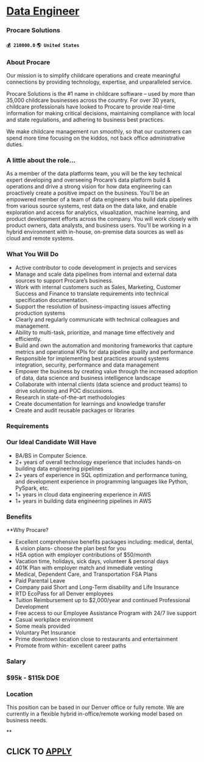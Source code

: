 # [Data Engineer](https://www.remotewlb.com/apply/data-engineer-64783)  
### Procare Solutions  
#### `💰 210000.0` `🌎 United States`  

### About Procare

Our mission is to simplify childcare operations and create meaningful connections by providing technology, expertise, and unparalleled service.

Procare Solutions is the #1 name in childcare software – used by more than 35,000 childcare businesses across the country. For over 30 years, childcare professionals have looked to Procare to provide real-time information for making critical decisions, maintaining compliance with local and state regulations, and adhering to business best practices.

We make childcare management run smoothly, so that our customers can spend more time focusing on the kiddos, not back office administrative duties.

### A little about the role…

As a member of the data platforms team, you will be the key technical expert developing and overseeing Procare’s data platform build & operations and drive a strong vision for how data engineering can proactively create a positive impact on the business. You'll be an empowered member of a team of data engineers who build data pipelines from various source systems, rest data on the data lake, and enable exploration and access for analytics, visualization, machine learning, and product development efforts across the company. You will work closely with product owners, data analysts, and business users. You'll be working in a hybrid environment with in-house, on-premise data sources as well as cloud and remote systems.

### What You Will Do

  * Active contributor to code development in projects and services
  * Manage and scale data pipelines from internal and external data sources to support Procare’s business.
  * Work with internal customers such as Sales, Marketing, Customer Success and Finance to translate requirements into technical specification documentation.
  * Support the resolution of business-impacting issues affecting production systems
  * Clearly and regularly communicate with technical colleagues and management.
  * Ability to multi-task, prioritize, and manage time effectively and efficiently.
  * Build and own the automation and monitoring frameworks that capture metrics and operational KPIs for data pipeline quality and performance
  * Responsible for implementing best practices around systems integration, security, performance and data management
  * Empower the business by creating value through the increased adoption of data, data science and business intelligence landscape
  * Collaborate with internal clients (data science and product teams) to drive solutioning and POC discussions.
  * Research in state-of-the-art methodologies
  * Create documentation for learnings and knowledge transfer
  * Create and audit reusable packages or libraries

### Requirements

### Our Ideal Candidate Will Have

  * BA/BS in Computer Science. 
  * 2+ years of overall technology experience that includes hands-on building data engineering pipelines 
  * 2+ years of experience in SQL optimization and performance tuning, and development experience in programming languages like Python, PySpark, etc. 
  * 1+ years in cloud data engineering experience in AWS 
  * 1+ years in building data engineering pipelines in AWS

### Benefits

 **Why Procare?

  * Excellent comprehensive benefits packages including: medical, dental, & vision plans- choose the plan best for you
  * HSA option with employer contributions of $50/month
  * Vacation time, holidays, sick days, volunteer & personal days
  * 401K Plan with employer match and immediate vesting
  * Medical, Dependent Care, and Transportation FSA Plans
  * Paid Parental Leave
  * Company paid Short and Long-Term disability and Life Insurance
  * RTD EcoPass for all Denver employees
  * Tuition Reimbursement up to $2,000/year and continued Professional Development
  * Free access to our Employee Assistance Program with 24/7 live support
  * Casual workplace environment
  * Some meals provided
  * Voluntary Pet Insurance
  * Prime downtown location close to restaurants and entertainment
  * Promote from within- excellent career paths

### Salary

### $95k - $115k DOE

### Location

This position can be based in our Denver office or fully remote. We are currently in a flexible hybrid in-office/remote working model based on business needs.

**

  
## CLICK TO [APPLY](https://www.remotewlb.com/apply/data-engineer-64783)

